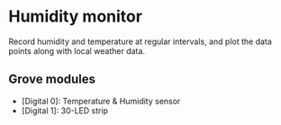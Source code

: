 # Humidity monitor

Record humidity and temperature at regular intervals, and plot the data points along with local weather data.

## Grove modules

- [Digital 0]: Temperature & Humidity sensor
- [Digital 1]: 30-LED strip
